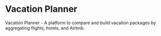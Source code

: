 # Vacation Planner

Vacation Planner - A platform to compare and build vacation packages by aggregating flights, hotels, and Airbnb.
